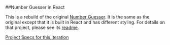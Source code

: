 ##Number Guesser in React

This is a rebuild of the original [Number Guesser](https://github.com/gness1804/number-guesser). It is the same as the original except that it is built in React and has different styling. For details on that project, please see its [readme](https://github.com/gness1804/number-guesser/blob/master/readme.md).

[Project Specs for this Iteration](http://frontend.turing.io/projects/number-guesser-in-react.html)
